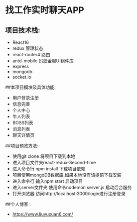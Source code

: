 # 找工作实时聊天APP

## 项目技术栈:
* React16
* redux 管理状态
* react-router4 路由
* antd-mobile 蚂蚁金服UI组件库
* express 
* mongodb
* socket.io
    
##本项目模块及具体功能:
* 用户登录注册
* 信息完善
* 个人中心
* 牛人列表
* BOSS列表
* 消息列表
* 聊天详情页

##项目预览方法:
* 使用git clone 将项目下载到本地
* 进入项目文件夹react-redux-Second-time
* 进入命令行 npm install 下载项目依赖
* 项目使用mongoDB数据库,如果本地没有请提前下载安装
* 进入命令行 输入npm start 启动项目
* 进入server文件夹  使用命令nodemon server.js  启动后台服务 
* 打开浏览器 访问http://localhost:3000/login进行注册登录

    
 
##个人博客 :

* https://www.liuyuxuan6.com/
